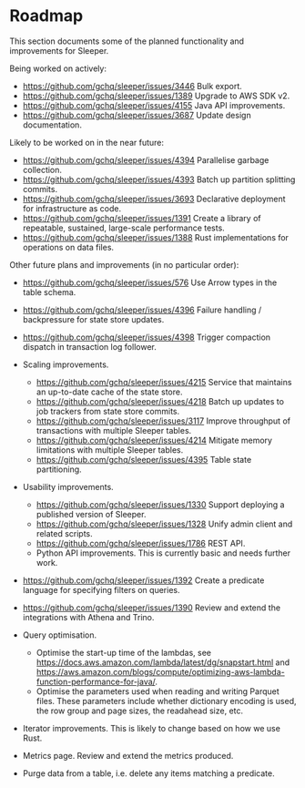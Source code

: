 Roadmap
=======

This section documents some of the planned functionality and improvements for Sleeper.

Being worked on actively:

- https://github.com/gchq/sleeper/issues/3446 Bulk export.
- https://github.com/gchq/sleeper/issues/1389 Upgrade to AWS SDK v2.
- https://github.com/gchq/sleeper/issues/4155 Java API improvements.
- https://github.com/gchq/sleeper/issues/3687 Update design documentation.


Likely to be worked on in the near future:

- https://github.com/gchq/sleeper/issues/4394 Parallelise garbage collection.
- https://github.com/gchq/sleeper/issues/4393 Batch up partition splitting commits.
- https://github.com/gchq/sleeper/issues/3693 Declarative deployment for infrastructure as code.
- https://github.com/gchq/sleeper/issues/1391 Create a library of repeatable, sustained, large-scale performance tests.
- https://github.com/gchq/sleeper/issues/1388 Rust implementations for operations on data files.


Other future plans and improvements (in no particular order):

- https://github.com/gchq/sleeper/issues/576 Use Arrow types in the table schema.
- https://github.com/gchq/sleeper/issues/4396 Failure handling / backpressure for state store updates.
- https://github.com/gchq/sleeper/issues/4398 Trigger compaction dispatch in transaction log follower.

- Scaling improvements.
    - https://github.com/gchq/sleeper/issues/4215 Service that maintains an up-to-date cache of the state store.
    - https://github.com/gchq/sleeper/issues/4218 Batch up updates to job trackers from state store commits.
    - https://github.com/gchq/sleeper/issues/3117 Improve throughput of transactions with multiple Sleeper tables.
    - https://github.com/gchq/sleeper/issues/4214 Mitigate memory limitations with multiple Sleeper tables.
    - https://github.com/gchq/sleeper/issues/4395 Table state partitioning.

- Usability improvements.
    - https://github.com/gchq/sleeper/issues/1330 Support deploying a published version of Sleeper.
    - https://github.com/gchq/sleeper/issues/1328 Unify admin client and related scripts.
    - https://github.com/gchq/sleeper/issues/1786 REST API.
    - Python API improvements. This is currently basic and needs further work.

- https://github.com/gchq/sleeper/issues/1392 Create a predicate language for specifying filters on queries.
- https://github.com/gchq/sleeper/issues/1390 Review and extend the integrations with Athena and Trino.

- Query optimisation.
    - Optimise the start-up time of the lambdas, see https://docs.aws.amazon.com/lambda/latest/dg/snapstart.html
    and https://aws.amazon.com/blogs/compute/optimizing-aws-lambda-function-performance-for-java/.
    - Optimise the parameters used when reading and writing Parquet files. These parameters include whether
    dictionary encoding is used, the row group and page sizes, the readahead size, etc.

- Iterator improvements. This is likely to change based on how we use Rust.
- Metrics page. Review and extend the metrics produced.
- Purge data from a table, i.e. delete any items matching a predicate.
